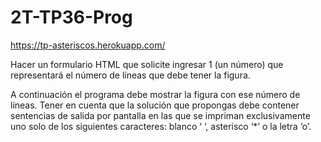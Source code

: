 # 2T-TP36-Prog
https://tp-asteriscos.herokuapp.com/

Hacer un formulario HTML que solicite ingresar 1 (un número) que representará el número de líneas que debe tener la figura.

A continuación el programa debe mostrar la figura con ese número de líneas. Tener en cuenta que la solución que propongas debe contener sentencias de salida por
pantalla en las que se impriman exclusivamente uno solo de los siguientes caracteres:
blanco ‘ ‘, asterisco ‘*’ o la letra ‘o’.
